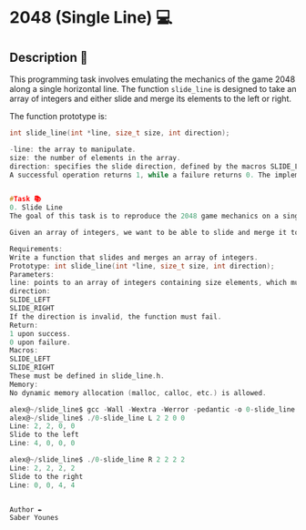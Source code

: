 # 2048 (Single Line) 💻

## Description 💬
This programming task involves emulating the mechanics of the game 2048 along a single horizontal line. The function `slide_line` is designed to take an array of integers and either slide and merge its elements to the left or right. 

The function prototype is:
```c
int slide_line(int *line, size_t size, int direction);

-line: the array to manipulate.
size: the number of elements in the array.
direction: specifies the slide direction, defined by the macros SLIDE_LEFT and SLIDE_RIGHT.
A successful operation returns 1, while a failure returns 0. The implementation does not permit dynamic memory allocation, ensuring that the function operates strictly within the bounds of pre-allocated memory.


#Task 📚
0. Slide Line
The goal of this task is to reproduce the 2048 game mechanics on a single horizontal line.

Given an array of integers, we want to be able to slide and merge it to the left or to the right. Identical numbers, if they are contiguous or separated by zeros, should be merged.

Requirements:
Write a function that slides and merges an array of integers.
Prototype: int slide_line(int *line, size_t size, int direction);
Parameters:
line: points to an array of integers containing size elements, which must be slid and merged in the direction represented by direction.
direction:
SLIDE_LEFT
SLIDE_RIGHT
If the direction is invalid, the function must fail.
Return:
1 upon success.
0 upon failure.
Macros:
SLIDE_LEFT
SLIDE_RIGHT
These must be defined in slide_line.h.
Memory:
No dynamic memory allocation (malloc, calloc, etc.) is allowed.

alex@~/slide_line$ gcc -Wall -Wextra -Werror -pedantic -o 0-slide_line 0-main.c 0-slide_line.c
alex@~/slide_line$ ./0-slide_line L 2 2 0 0
Line: 2, 2, 0, 0
Slide to the left
Line: 4, 0, 0, 0

alex@~/slide_line$ ./0-slide_line R 2 2 2 2
Line: 2, 2, 2, 2
Slide to the right
Line: 0, 0, 4, 4


Author ✒️
Saber Younes
